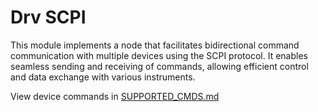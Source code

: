# Drv SCPI
This module implements a node that facilitates bidirectional command communication
with multiple devices using the SCPI protocol. It enables seamless sending and 
receiving of commands, allowing efficient control and data exchange with 
various instruments.

View device commands in [SUPPORTED_CMDS.md](SUPPORTED_CMDS.md)